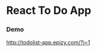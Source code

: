 <h1>React To Do App</h1>
<h3>Demo</h3>
<a href="http://todolist-app.epizy.com/?i=1">http://todolist-app.epizy.com/?i=1</a>
